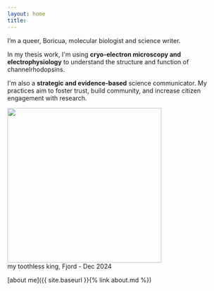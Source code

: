 ```yaml
---
layout: home
title: 
---
```

<div class="about-container">
  <div class="text">
  <p>I’m a queer, Boricua, molecular biologist and science writer.</p>
  <p>In my thesis work, I'm using <b>cryo-electron microscopy and electrophysiology</b> to understand the structure and function of channelrhodopsins.</p>
  <p>I'm also a <b>strategic and evidence-based</b> science communicator. My practices aim to foster trust, build community, and increase citizen engagement with research.</p>
  </div>
  <div class="image">
    <img src="https://hltorresvera.github.io/assets/images/profile.png" width="350" />
    <div class="caption">my toothless king, Fjord - Dec 2024</div>
  </div>
</div>

[about me]({{ site.baseurl }}{% link about.md %})
